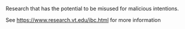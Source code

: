 Research that has the potential to be misused for malicious intentions.

See https://www.research.vt.edu/ibc.html for more information
